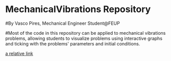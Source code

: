 # MechanicalVibrations Repository
#By Vasco Pires, Mechanical Engineer Student@FEUP

#Most of the code in this repository can be applied to mechanical vibrations problems, allowing students to visualize problems using interactive graphs and ticking with the problems' parameters and  initial conditions.

[a relative link](Problem.png)
